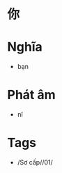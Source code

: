 # 你

# Nghĩa
* bạn

# Phát âm
* nǐ

# Tags
* /Sơ cấp//01/

<script>window.HANZI_FIELD='你';</script>
